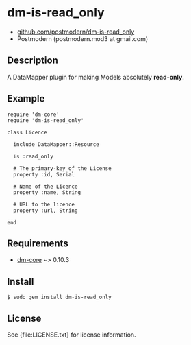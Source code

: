 # dm-is-read_only

* [github.com/postmodern/dm-is-read_only](http://github.com/postmodern/dm-is-read_only)
* Postmodern (postmodern.mod3 at gmail.com)

## Description

A DataMapper plugin for making Models absolutely **read-only**.

## Example

    require 'dm-core'
    require 'dm-is-read_only'
  
    class Licence
  
      include DataMapper::Resource

      is :read_only

      # The primary-key of the License
      property :id, Serial
    
      # Name of the Licence
      property :name, String
    
      # URL to the licence
      property :url, String
    
    end
  
## Requirements

* [dm-core](http://github.com/datamapper/dm-core/) ~> 0.10.3

## Install

    $ sudo gem install dm-is-read_only

## License

See {file:LICENSE.txt} for license information.

